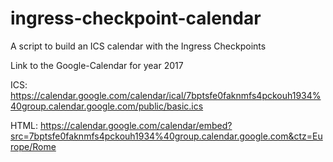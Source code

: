 # ingress-checkpoint-calendar
A script to build an ICS calendar with the Ingress Checkpoints


Link to the Google-Calendar for year 2017

ICS: https://calendar.google.com/calendar/ical/7bptsfe0faknmfs4pckouh1934%40group.calendar.google.com/public/basic.ics

HTML: https://calendar.google.com/calendar/embed?src=7bptsfe0faknmfs4pckouh1934%40group.calendar.google.com&ctz=Europe/Rome

